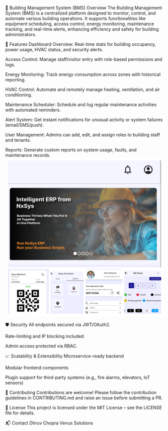 🏢 Building Management System (BMS)
Overview
The Building Management System (BMS) is a centralized platform designed to monitor, control, and automate various building operations. It supports functionalities like equipment scheduling, access control, energy monitoring, maintenance tracking, and real-time alerts, enhancing efficiency and safety for building administrators.

🔧 Features
Dashboard Overview: Real-time stats for building occupancy, power usage, HVAC status, and security alerts.

Access Control: Manage staff/visitor entry with role-based permissions and logs.

Energy Monitoring: Track energy consumption across zones with historical reporting.

HVAC Control: Automate and remotely manage heating, ventilation, and air conditioning.

Maintenance Scheduler: Schedule and log regular maintenance activities with automated reminders.

Alert System: Get instant notifications for unusual activity or system failures (email/SMS/push).

User Management: Admins can add, edit, and assign roles to building staff and tenants.

Reports: Generate custom reports on system usage, faults, and maintenance records.
![Image 1](big.jpg)



🛡️ Security
All endpoints secured via JWT/OAuth2.

Rate-limiting and IP blocking included.

Admin access protected via RBAC.

📈 Scalability & Extensibility
Microservice-ready backend

Modular frontend components

Plugin support for third-party systems (e.g., fire alarms, elevators, IoT sensors)

🤝 Contributing
Contributions are welcome! Please follow the contribution guidelines in CONTRIBUTING.md and raise an issue before submitting a PR.

📄 License
This project is licensed under the MIT License – see the LICENSE file for details.

📬 Contact
Dhruv Chopra
Venus Solutions
